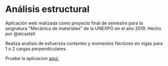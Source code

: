 # Análisis estructural
<p>
  Aplicación web realizada como proyecto final de semestre para la asignatura "Mecánica de materiales" de la UNEXPO en el año 2019. Hecho por @stcastell
</p>
<p>
  Realiza analisis de esfuerzos cortantes y momentos flectores en vigas para 1 o 2 cargas perpendiculares. 
</p>


Pruebe la aplicacion <a href="https://analisis-estructural.vercel.app/">aquí.</a>
